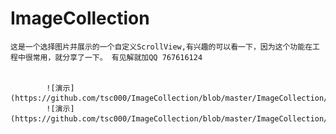 # ImageCollection
    这是一个选择图片并展示的一个自定义ScrollView,有兴趣的可以看一下，因为这个功能在工程中很常用，就分享了一下。 有见解就加QQ 767616124


            ![演示](https://github.com/tsc000/ImageCollection/blob/master/ImageCollection/1.gif)
            ![演示](https://github.com/tsc000/ImageCollection/blob/master/ImageCollection/2.png)
